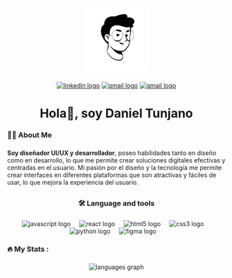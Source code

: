 <!--
**danieltb92/danieltb92** is a ✨ _special_ ✨ repository because its `README.md` (this file) appears on your GitHub profile.

Here are some ideas to get you started:

- 🔭 I’m currently working on ...
- 🌱 I’m currently learning ...
- 👯 I’m looking to collaborate on ...
- 🤔 I’m looking for help with ...
- 💬 Ask me about ...
- 📫 How to reach me: ...
- 😄 Pronouns: ...
- ⚡ Fun fact: ...

-->

<div align="center">

  <!-- <img height="150" src="https://camo.githubusercontent.com/62da68eb62b1e5f175f7d1f0191dd89a653d7908feb22d37d4a0ab07365d6791/68747470733a2f2f6d656469612e67697068792e636f6d2f6d656469612f4d3967624264396e6244724f5475314d71782f67697068792e676966"  /> -->
  
  <!-- <img height="150" src="Images/Cute Avatar.png"> -->
  <img height="150" src="Images/Cute Avatar2.png">

</div>

<!--[Descripción de la imagen](/Images/Logo.gif)-->

###

<div align="center">

  [<img src="https://img.shields.io/static/v1?message=LinkedIn&logo=linkedin&label=&color=0077B5&logoColor=white&labelColor=&style=for-the-badge" height="25" alt="linkedin logo"/>](https://www.linkedin.com/in/daniel-tunjano)
  [<img src="https://img.shields.io/static/v1?message=mail&logo=gmail&label=&color=D14836&logoColor=white&labelColor=&style=for-the-badge" height="25" alt="gmail logo"  />](mailto:danieltb92@hotmail.com)
  [<img src="https://img.shields.io/static/v1?message=website&logo=&label=&color=00b2ff&logoColor=white&labelColor=&style=for-the-badge" height="25" alt="gmail logo"  />](https://danieltunjano.super.site/)

</div>

###

###

<h1 align="center">Hola👋, soy Daniel Tunjano </h1>

###

<h3 align="left">👩‍💻  About Me</h3>

###

<p align="left"><b>Soy diseñador UI/UX y desarrollador</b>, poseo habilidades tanto en diseño como en desarrollo, lo que me permite crear soluciones digitales efectivas y centradas en el usuario. Mi pasión por el diseño y la tecnología me permite crear interfaces en diferentes plataformas que son atractivas y fáciles de usar, lo que mejora la experiencia del usuario.</p>

###

##

<h3 align="center
">🛠 Language and tools</h3>

###

<div align="center">
  <img src="https://cdn.jsdelivr.net/gh/devicons/devicon/icons/javascript/javascript-original.svg" height="30" alt="javascript logo"  />
  <img width="12" />
  <img src="https://cdn.jsdelivr.net/gh/devicons/devicon/icons/react/react-original.svg" 
  height="30" alt="react logo"  />
  <img width="12" />
  <img src="https://cdn.jsdelivr.net/gh/devicons/devicon/icons/html5/html5-original.svg" 
  height="30" alt="html5 logo"  />
  <img width="12" />
  <img src="https://cdn.jsdelivr.net/gh/devicons/devicon/icons/css3/css3-original.svg" 
  height="30" alt="css3 logo"  />
  <img width="12" />
  <img src="https://cdn.jsdelivr.net/gh/devicons/devicon/icons/python/python-original.svg" height="30" alt="python logo"  />
  <img width="12" />
  <img src="https://cdn.jsdelivr.net/gh/devicons/devicon/icons/figma/figma-original.svg" 
  height="30" alt="figma logo"  />
  <img width="12" />
  
</div>

###

<h3 align="left">🔥   My Stats :</h3>

###

<div align="center">

 <img src="https://github-readme-stats.vercel.app/api/top-langs?username=danieltb92&locale=en&hide_title=false&layout=compact&card_width=320&langs_count=5&theme=dracula&hide_border=false&title_color=00b2ff" height="150" alt="languages graph"  />

</div>

###



